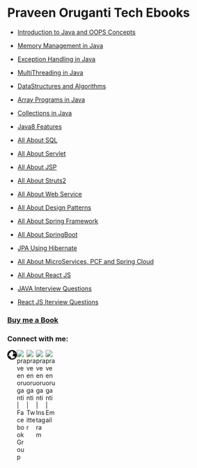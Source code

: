 # Praveen Oruganti Tech Ebooks

- [Introduction to Java and OOPS Concepts](https://github.com/praveenoruganti/PraveenOruganti-Tech-Ebooks/raw/master/Praveen%20Oruganti_%20Java%20Introduction_OOPS%20Concepts.pdf)

- [Memory Management in Java](https://github.com/praveenoruganti/PraveenOruganti-Tech-Ebooks/raw/master/Praveen%20Oruganti_%20Java%20Memory%20Management.pdf)

- [Exception Handling in Java](https://github.com/praveenoruganti/PraveenOruganti-Tech-Ebooks/raw/master/Praveen%20Oruganti_Java%20Exception%20Handling.pdf)

- [MultiThreading in Java](https://github.com/praveenoruganti/PraveenOruganti-Tech-Ebooks/raw/master/Praveen%20Oruganti_Java%20MultiThreading.pdf)

- [DataStructures and Algorithms](https://github.com/praveenoruganti/PraveenOruganti-Tech-Ebooks/raw/master/Praveen%20Oruganti_DataStructures_Algorithms.pdf)

- [Array Programs in Java](https://github.com/praveenoruganti/PraveenOruganti-Tech-Ebooks/raw/master/Praveen%20Oruganti_Java%20Array%20Programs.pdf)

- [Collections in Java](https://github.com/praveenoruganti/PraveenOruganti-Tech-Ebooks/raw/master/Praveen%20Oruganti_Java%20Collections.pdf)

- [Java8 Features](https://github.com/praveenoruganti/PraveenOruganti-Tech-Ebooks/raw/master/Praveen%20Oruganti_Java8%20Features.pdf)

- [All About SQL](https://github.com/praveenoruganti/PraveenOruganti-Tech-Ebooks/raw/master/Praveen%20Oruganti_SQL.pdf)

- [All About Servlet](https://github.com/praveenoruganti/PraveenOruganti-Tech-Ebooks/raw/master/Praveen%20Oruganti_Servlet.pdf)

- [All About JSP](https://github.com/praveenoruganti/PraveenOruganti-Tech-Ebooks/raw/master/Praveen%20Oruganti_JSP.pdf)

- [All About Struts2](https://github.com/praveenoruganti/PraveenOruganti-Tech-Ebooks/raw/master/Praveen%20Oruganti_Struts2.pdf)

- [All About Web Service](https://github.com/praveenoruganti/PraveenOruganti-Tech-Ebooks/raw/master/Praveen%20Oruganti_Web%20Service.pdf)

- [All About Design Patterns](https://github.com/praveenoruganti/PraveenOruganti-Tech-Ebooks/raw/master/Praveen%20Oruganti_Design%20Patterns.pdf)

- [All About Spring Framework](https://github.com/praveenoruganti/PraveenOruganti-Tech-Ebooks/raw/master/Praveen%20Oruganti_Spring%20Framework.pdf)

- [All About SpringBoot](https://github.com/praveenoruganti/PraveenOruganti-Tech-Ebooks/raw/master/Praveen%20Oruganti_SpringBoot.pdf)

- [JPA Using Hibernate](https://github.com/praveenoruganti/PraveenOruganti-Tech-Ebooks/raw/master/Praveen%20Oruganti_JPAUsingHibernate.pdf)

- [All About MicroServices, PCF and Spring Cloud](https://github.com/praveenoruganti/PraveenOruganti-Tech-Ebooks/raw/master/Praveen%20Oruganti_MicroServices_PCF_Spring%20Cloud.pdf)

- [All About React JS](https://github.com/praveenoruganti/PraveenOruganti-Tech-Ebooks/raw/master/Praveen%20Oruganti_React%20JS.pdf)

- [JAVA Interview Questions](https://github.com/praveenoruganti/PraveenOruganti-Tech-Ebooks/raw/master/Praveen%20Oruganti_%20Java%20Interview%20Questions.pdf)

- [React JS Iterview Questions](https://github.com/praveenoruganti/PraveenOruganti-Tech-Ebooks/raw/master/React%20JS%20Interview%20questions.pdf)

### [Buy me a Book](https://bit.ly/388sUbE)

### Connect with me:

[<img align="left" alt="praveenorugantitech.blogspot.com" width="22px" src="https://raw.githubusercontent.com/iconic/open-iconic/master/svg/globe.svg" />][website]
[<img align="left" alt="praveenoruganti | Facebook Group" width="22px" src="https://cdn.jsdelivr.net/npm/simple-icons@v3/icons/facebook.svg" />][facebookgroup]
[<img align="left" alt="praveenoruganti | Twitter" width="22px" src="https://cdn.jsdelivr.net/npm/simple-icons@v3/icons/twitter.svg" />][twitter]
[<img align="left" alt="praveenoruganti | Instagram" width="22px" src="https://cdn.jsdelivr.net/npm/simple-icons@v3/icons/instagram.svg" />][instagram]
[<img align="left" alt="praveenoruganti | Email" width="22px" src="https://cdn.jsdelivr.net/npm/simple-icons@v3/icons/gmail.svg" />][email]

<br/>

[website]: https://praveenorugantitech.blogspot.com
[twitter]: https://mobile.twitter.com/praveenoruganti
[facebookgroup]: https://www.facebook.com/groups/praveenorugantitech
[instagram]: https://instagram.com/praveenorugantitech
[email]: mailto:praveenorugantitech@gmail.com

